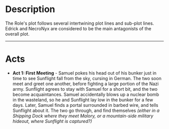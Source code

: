 # Description
The Role's plot follows several intertwining plot lines and sub-plot lines. Edrick and NecroNyx are considered to be the main antagonists of the overall plot.
***
# Acts
- **Act 1: First Meeting** - Samuel pokes his head out of his bunker just in time to see Sunflight fall from the sky, cursing in German. The two soon meet and greet one another, before fighting a large portion of the Nazi army. Sunflight agrees to stay with Samuel for a short bit, and the two become acquaintances. Samuel accidentally blows up a nuclear bomb in the wasteland, so he and Sunflight lay low in the bunker for a few days. Later, Samuel finds a portal surrounded in barbed wire, and tells Sunflight about it. The two go through, and find themselves *(either in a Shipping Dock where they meet Malory, or a mountain-side military hideout, where Sunflight is captured?)*

